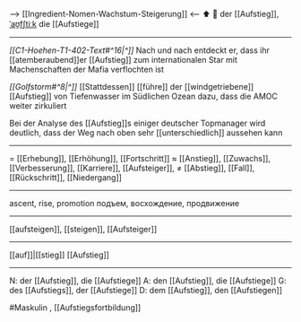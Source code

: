 --> [[Ingredient-Nomen-Wachstum-Steigerung]] <--
⬆️ 🔵 der [[Aufstieg]], [ˈaʊ̯fʃtiːk](https://youglish.com/pronounce/Aufstieg/german)
die [[Aufstiege]]

---
*[[C1-Hoehen-T1-402-Text#^16|^]]* Nach und nach entdeckt er, dass ihr [[atemberaubend]]er [[Aufstieg]] zum internationalen Star mit Machenschaften der Mafia verflochten ist

_[[Golfstorm#^8|^]]_ [[Stattdessen]] [[führe]] der [[windgetriebene]] [[Aufstieg]] von Tiefenwasser im Südlichen Ozean dazu, dass die AMOC weiter zirkuliert

Bei der Analyse des [[Aufstieg]]s einiger deutscher Topmanager wird deutlich, dass der Weg nach oben sehr [[unterschiedlich]] aussehen kann

---

= [[Erhebung]], [[Erhöhung]], [[Fortschritt]]
≈ [[Anstieg]], [[Zuwachs]], [[Verbesserung]], [[Karriere]], [[Aufsteiger]],
≠ [[Abstieg]], [[Fall]], [[Rückschritt]], [[Niedergang]]

---

ascent, rise, promotion
подъем, восхождение, продвижение

---

[[aufsteigen]], [[steigen]], [[Aufsteiger]]

---

[[auf]]|[[stieg]]
[[Aufstieg]]

---

N: der [[Aufstieg]], die [[Aufstiege]]
A: den [[Aufstieg]], die [[Aufstiege]]
G: des [[Aufstiegs]], der [[Aufstiege]]
D: dem [[Aufstieg]], den [[Aufstiegen]]

#Maskulin , [[Aufstiegsfortbildung]]
